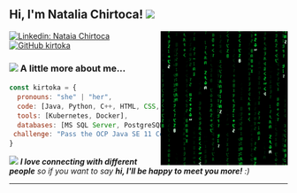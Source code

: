 <h2> Hi, I'm Natalia Chirtoca! <img src="https://media.giphy.com/media/mGcNjsfWAjY5AEZNw6/giphy.gif" width="50"></h2>
<img align='right' src="https://github.com/kirtoka/kirtoka/blob/main/matrix.gif" width="230">

[![Linkedin: Nataia Chirtoca](https://img.shields.io/badge/-natalia_chirtoca-blue?style=flat-square&logo=Linkedin&logoColor=white&link=https://www.linkedin.com/in/natalia_chirtoca/)](https://www.linkedin.com/in/natalia_chirtoca/)
[![GitHub kirtoka](https://img.shields.io/github/followers/kirtoka?label=follow&style=social)](https://github.com/kirtoka)


### <img src="https://media.giphy.com/media/VgCDAzcKvsR6OM0uWg/giphy.gif" width="50"> A little more about me...  

```javascript
const kirtoka = {
  pronouns: "she" | "her",
  code: [Java, Python, C++, HTML, CSS, javascript],
  tools: [Kubernetes, Docker],
  databases: [MS SQL Server, PostgreSQL],
 challenge: "Pass the OCP Java SE 11 Certification"
}
```
<div data-iframe-width="150" data-iframe-height="270" data-share-badge-id="38b89c92-8f2c-48ec-bfc8-3f949d3ecf14" data-share-badge-host="https://www.credly.com"></div><script type="text/javascript" async src="//cdn.credly.com/assets/utilities/embed.js"></script>

<img src="https://media.giphy.com/media/LnQjpWaON8nhr21vNW/giphy.gif" width="60"> <em><b>I love connecting with different people</b> so if you want to say <b>hi, I'll be happy to meet you more!</b> :)</em>

---
